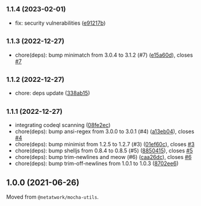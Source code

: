## <small>1.1.4 (2023-02-01)</small>

* fix: security vulnerabilities ([e91217b](https://github.com/Netatwork-de/spy/commit/e91217b))


## <small>1.1.3 (2022-12-27)</small>

* chore(deps): bump minimatch from 3.0.4 to 3.1.2 (#7) ([e15a60d](https://github.com/Netatwork-de/spy/commit/e15a60d)), closes [#7](https://github.com/Netatwork-de/spy/issues/7)

## <small>1.1.2 (2022-12-27)</small>

* chore: deps update ([338ab15](https://github.com/Netatwork-de/spy/commit/338ab15))

## <small>1.1.1 (2022-12-27)</small>

* integrating codeql scanning ([08fe2ec](https://github.com/Netatwork-de/spy/commit/08fe2ec))
* chore(deps): bump ansi-regex from 3.0.0 to 3.0.1 (#4) ([a13eb04](https://github.com/Netatwork-de/spy/commit/a13eb04)), closes [#4](https://github.com/Netatwork-de/spy/issues/4)
* chore(deps): bump minimist from 1.2.5 to 1.2.7 (#3) ([01ef60c](https://github.com/Netatwork-de/spy/commit/01ef60c)), closes [#3](https://github.com/Netatwork-de/spy/issues/3)
* chore(deps): bump shelljs from 0.8.4 to 0.8.5 (#5) ([8850415](https://github.com/Netatwork-de/spy/commit/8850415)), closes [#5](https://github.com/Netatwork-de/spy/issues/5)
* chore(deps): bump trim-newlines and meow (#6) ([caa26dc](https://github.com/Netatwork-de/spy/commit/caa26dc)), closes [#6](https://github.com/Netatwork-de/spy/issues/6)
* chore(deps): bump trim-off-newlines from 1.0.1 to 1.0.3 ([8702ee6](https://github.com/Netatwork-de/spy/commit/8702ee6))

## 1.0.0 (2021-06-26)

Moved from `@netatwork/mocha-utils`.
